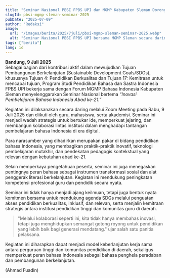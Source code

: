 ```yaml
---
title: "Seminar Nasional PBSI FPBS UPI dan MGMP Kabupaten Sleman Dorong Inovasi Pembelajaran Bahasa dalam Kerangka SDGs"
slugId: pbsi-mgmp-sleman-seminar-2025
pubDate: "2025-07-09"
author: "Redaksi"
image:
  url: "/images/berita/2025/7juli/pbsi-mgmp-sleman-seminar-2025.webp"
  alt: "Seminar Nasional PBSI FPBS UPI bersama MGMP Sleman secara daring"
tags: ["berita"]
lang: id
---
```


**Bandung, 9 Juli 2025**  
Sebagai bagian dari kontribusi aktif dalam mewujudkan Tujuan Pembangunan Berkelanjutan (Sustainable Development Goals/SDGs), khususnya Tujuan 4: Pendidikan Berkualitas dan Tujuan 17: Kemitraan untuk mencapai tujuan, Program Studi Pendidikan Bahasa dan Sastra Indonesia FPBS UPI bekerja sama dengan Forum MGMP Bahasa Indonesia Kabupaten Sleman menyelenggarakan Seminar Nasional bertema *“Inovasi Pembelajaran Bahasa Indonesia Abad ke-21.”*

Kegiatan ini dilaksanakan secara daring melalui Zoom Meeting pada Rabu, 9 Juli 2025 dan diikuti oleh guru, mahasiswa, serta akademisi. Seminar ini menjadi wadah strategis untuk bertukar ide, memperkuat jejaring, dan membangun kolaborasi lintas institusi dalam menghadapi tantangan pembelajaran bahasa Indonesia di era digital.

Para narasumber yang dihadirkan merupakan pakar di bidang pendidikan bahasa Indonesia, yang membagikan praktik-praktik inovatif, teknologi pembelajaran mutakhir, dan pendekatan pedagogis kontekstual yang relevan dengan kebutuhan abad ke-21.

Selain memperkaya pengetahuan peserta, seminar ini juga menegaskan pentingnya peran bahasa sebagai instrumen transformasi sosial dan alat penggerak literasi berkelanjutan. Kegiatan ini mendukung peningkatan kompetensi profesional guru dan pendidik secara nyata.

Seminar ini tidak hanya menjadi ajang keilmuan, tetapi juga bentuk nyata komitmen bersama untuk mendukung agenda SDGs melalui penguatan akses pendidikan berkualitas, inklusif, dan relevan, serta menjalin kemitraan strategis antara institusi pendidikan tinggi dan komunitas guru di daerah.

> "Melalui kolaborasi seperti ini, kita tidak hanya membahas inovasi, tetapi juga menghidupkan semangat gotong royong untuk pendidikan yang lebih baik bagi generasi mendatang." ujar salah satu panitia pelaksana.

Kegiatan ini diharapkan dapat menjadi model keberlanjutan kerja sama antara perguruan tinggi dan komunitas pendidikan di daerah, sekaligus memperkuat peran bahasa Indonesia sebagai bahasa penghela peradaban dan pembangunan berkelanjutan.

(Ahmad Fuadin)
